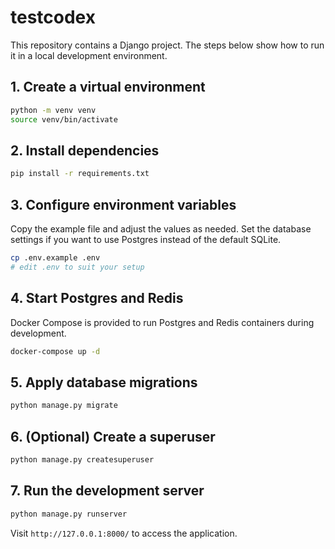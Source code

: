 # testcodex

This repository contains a Django project. The steps below show how to run it in a local development environment.

## 1. Create a virtual environment

```bash
python -m venv venv
source venv/bin/activate
```

## 2. Install dependencies

```bash
pip install -r requirements.txt
```

## 3. Configure environment variables

Copy the example file and adjust the values as needed. Set the database settings if you want to use Postgres instead of the default SQLite.

```bash
cp .env.example .env
# edit .env to suit your setup
```

## 4. Start Postgres and Redis

Docker Compose is provided to run Postgres and Redis containers during development.

```bash
docker-compose up -d
```

## 5. Apply database migrations

```bash
python manage.py migrate
```

## 6. (Optional) Create a superuser

```bash
python manage.py createsuperuser
```

## 7. Run the development server

```bash
python manage.py runserver
```

Visit `http://127.0.0.1:8000/` to access the application.
